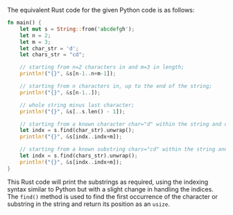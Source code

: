 The equivalent Rust code for the given Python code is as follows:

```rust
fn main() {
    let mut s = String::from('abcdefgh');
    let n = 2;
    let m = 3;
    let char_str = 'd';
    let chars_str = "cd";

    // starting from n=2 characters in and m=3 in length;
    println!("{}", &s[n-1..n+m-1]);

    // starting from n characters in, up to the end of the string;
    println!("{}", &s[n-1..]);

    // whole string minus last character;
    println!("{}", &s[..s.len() - 1]);

    // starting from a known character char="d" within the string and of m length;
    let indx = s.find(char_str).unwrap();
    println!("{}", &s[indx..indx+m]);

    // starting from a known substring chars="cd" within the string and of m length;
    let indx = s.find(chars_str).unwrap();
    println!("{}", &s[indx..indx+m]);
}
```

This Rust code will print the substrings as required, using the indexing syntax similar to Python but with a slight change in handling the indices. The `find()` method is used to find the first occurrence of the character or substring in the string and return its position as an `usize`.
